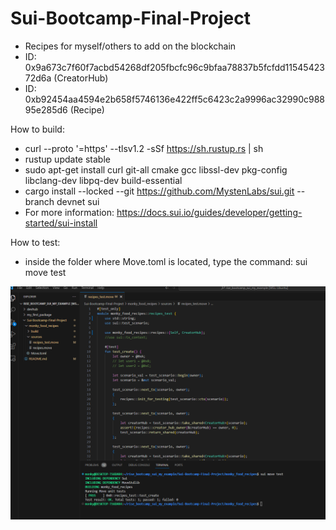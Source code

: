 # Sui-Bootcamp-Final-Project

- Recipes for myself/others to add on the blockchain
- ID: 0x9a673c7f60f7acbd54268df205fbcfc96c9bfaa78837b5fcfdd1154542372d6a (CreatorHub)
- ID: 0xb92454aa4594e2b658f5746136e422ff5c6423c2a9996ac32990c98895e285d6 (Recipe)

How to build:
- curl --proto '=https' --tlsv1.2 -sSf https://sh.rustup.rs | sh
- rustup update stable
- sudo apt-get install curl git-all cmake gcc libssl-dev pkg-config libclang-dev libpq-dev build-essential
- cargo install --locked --git https://github.com/MystenLabs/sui.git --branch devnet sui
- For more information: https://docs.sui.io/guides/developer/getting-started/sui-install

How to test:
- inside the folder where Move.toml is located, type the command: sui move test

![Alt text](image.png)